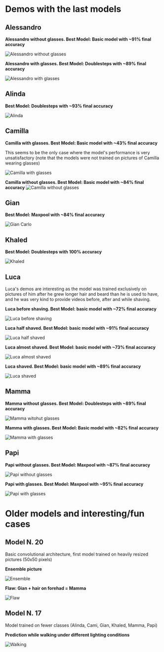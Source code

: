 # Demos with the last models
## Alessandro

**Alessandro without glasses. Best Model: Basic model  with ~91% final accuracy**

![Alessandro without glasses](gifs/comparisons/30_comparison_alessandro1.gif)

**Alessandro with glasses. Best Model: Doublesteps with ~89% final accuracy**

![Alessandro with glasses](gifs/comparisons/30_comparison_alessandro2.gif)

## Alinda

**Best Model: Doublesteps with ~93% final accuracy**

![Alinda](gifs/comparisons/30_comparison_alinda3.gif)

## Camilla

**Camilla with glasses. Best Model: Basic model with ~43% final accuracy**

This seems to be the only case where the model's performance is very unsatisfactory (note that the models were not trained on pictures of Camilla wearing glasses)

![Camilla with glasses](gifs/comparisons/30_comparison_cami2.gif)

**Camilla without glasses. Best Model: Basic model with ~84% final accuracy**
![Camilla without glasses](gifs/comparisons/30_comparison_cami4.gif)

## Gian

**Best Model: Maxpool with ~84% final accuracy**

![Gian Carlo](gifs/comparisons/30_comparison_gian1.gif)

## Khaled

**Best Model: Doublesteps with 100% accuracy**

![Khaled](gifs/comparisons/30_comparison_khaled1.gif)

## Luca

Luca's demos are interesting as the model was trained exclusively on pictures of him after he grew longer hair and beard than he is used to have, and he was very kind to provide videos before, after and while shaving.

**Luca before shaving. Best Model: basic model with ~72% final accuracy**

![Luca before shaving](gifs/comparisons/30_comparison_luca3.gif)

**Luca half shaved. Best Model: basic model with ~91% final accuracy**

![Luca half shaved](gifs/comparisons/30_comparison_luca4.gif)

**Luca almost shaved. Best Model: basic model with ~73% final accuracy**

![Luca almost shaved](gifs/comparisons/30_comparison_luca6.gif)

**Luca shaved. Best Model: basic model with ~89% final accuracy**

![Luca shaved](gifs/comparisons/30_comparison_luca7.gif)

## Mamma

**Mamma without glasses. Best Model: Doublesteps with ~89% final accuracy**

![Mamma witohut glasses](gifs/comparisons/30_comparison_mamma1.gif)

**Mamma with glasses. Best Model: Basic model with ~82% final accuracy**

![Mamma with glasses](gifs/comparisons/30_comparison_mamma2.gif)

## Papi

**Papi without glasses. Best Model: Maxpool with ~87% final accuracy**

![Papi without glasses](gifs/comparisons/30_comparison_papi3.gif)

**Papi with glasses. Best Model: Maxpool with ~95% final accuracy**

![Papi with glasses](gifs/comparisons/30_comparison_papi4.gif)

# Older models and interesting/fun cases

## Model N. 20

Basic convolutional architecture, first model trained on heavily resized pictures (50x50 pixels)

**Ensemble picture**

![Ensemble](gifs/20_0.gif)

**Flaw: Gian + hair on forehad = Mamma**

![Flaw](gifs/20_1.gif)

## Model N. 17

Model trained on fewer classes (Alinda, Cami, Gian, Khaled, Mamma, Papi)

**Prediction while walking under different lighting conditions**

![Walking](gifs/17_1.gif)
